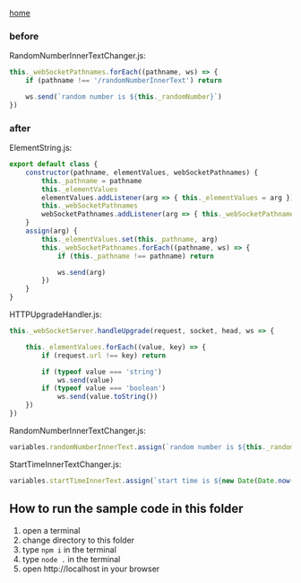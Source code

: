 [home](../README.md)

### before
RandomNumberInnerTextChanger.js:
```js
this._webSocketPathnames.forEach((pathname, ws) => {
    if (pathname !== '/randomNumberInnerText') return

    ws.send(`random number is ${this._randomNumber}`)
})
```

### after
ElementString.js:
```js
export default class {
    constructor(pathname, elementValues, webSocketPathnames) {
        this._pathname = pathname
        this._elementValues
        elementValues.addListener(arg => { this._elementValues = arg })
        this._webSocketPathnames
        webSocketPathnames.addListener(arg => { this._webSocketPathnames = arg })
    }
    assign(arg) {
        this._elementValues.set(this._pathname, arg)
        this._webSocketPathnames.forEach((pathname, ws) => {
            if (this._pathname !== pathname) return

            ws.send(arg)
        })
    }
}
```

HTTPUpgradeHandler.js:
```js
this._webSocketServer.handleUpgrade(request, socket, head, ws => {

    this._elementValues.forEach((value, key) => {
        if (request.url !== key) return

        if (typeof value === 'string')
            ws.send(value)
        if (typeof value === 'boolean')
            ws.send(value.toString())
    })
})
```

RandomNumberInnerTextChanger.js:
```js
variables.randomNumberInnerText.assign(`random number is ${this._randomNumber}`)
```

StartTimeInnerTextChanger.js:
```js
variables.startTimeInnerText.assign(`start time is ${new Date(Date.now())toString()}`)
```
## How to run the sample code in this folder
1. open a terminal
1. change directory to this folder
1. type `npm i` in the terminal
1. type `node .` in the terminal
1. open http://localhost in your browser
